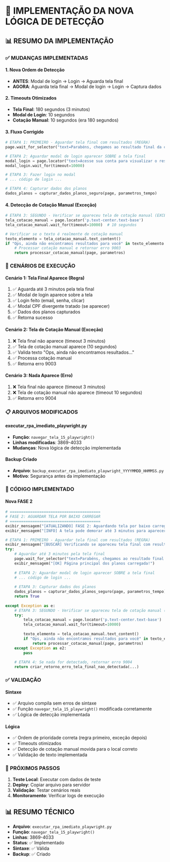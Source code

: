 # 🔧 IMPLEMENTAÇÃO DA NOVA LÓGICA DE DETECÇÃO

## 📊 **RESUMO DA IMPLEMENTAÇÃO**

### ✅ **MUDANÇAS IMPLEMENTADAS**

#### **1. Nova Ordem de Detecção**
- **ANTES**: Modal de login → Login → Aguarda tela final
- **AGORA**: Aguarda tela final → Modal de login → Login → Captura dados

#### **2. Timeouts Otimizados**
- **Tela Final**: 180 segundos (3 minutos)
- **Modal de Login**: 10 segundos
- **Cotação Manual**: 10 segundos (era 180 segundos)

#### **3. Fluxo Corrigido**
```python
# ETAPA 1: PRIMEIRO - Aguardar tela final com resultados (REGRA)
page.wait_for_selector("text=Parabéns, chegamos ao resultado final da cotação!", timeout=180000)

# ETAPA 2: Aguardar modal de login aparecer SOBRE a tela final
modal_login = page.locator("text=Acesse sua conta para visualizar o resultado final")
modal_login.wait_for(timeout=10000)

# ETAPA 3: Fazer login no modal
# ... código de login ...

# ETAPA 4: Capturar dados dos planos
dados_planos = capturar_dados_planos_seguro(page, parametros_tempo)
```

#### **4. Detecção de Cotação Manual (Exceção)**
```python
# ETAPA 3: SEGUNDO - Verificar se apareceu tela de cotação manual (EXCEÇÃO)
tela_cotacao_manual = page.locator('p.text-center.text-base')
tela_cotacao_manual.wait_for(timeout=10000)  # 10 segundos

# Verificar se o texto é realmente de cotação manual
texto_elemento = tela_cotacao_manual.text_content()
if "Ops, ainda não encontramos resultados para você" in texto_elemento:
    # Processar cotação manual e retornar erro 9003
    return processar_cotacao_manual(page, parametros)
```

### 🎯 **CENÁRIOS DE EXECUÇÃO**

#### **Cenário 1: Tela Final Aparece (Regra)**
1. ✅ Aguarda até 3 minutos pela tela final
2. ✅ Modal de login aparece sobre a tela
3. ✅ Login feito (email, senha, clicar)
4. ✅ Modal CPF divergente tratado (se aparecer)
5. ✅ Dados dos planos capturados
6. ✅ Retorna sucesso

#### **Cenário 2: Tela de Cotação Manual (Exceção)**
1. ❌ Tela final não aparece (timeout 3 minutos)
2. ✅ Tela de cotação manual aparece (10 segundos)
3. ✅ Valida texto "Ops, ainda não encontramos resultados..."
4. ✅ Processa cotação manual
5. ✅ Retorna erro 9003

#### **Cenário 3: Nada Aparece (Erro)**
1. ❌ Tela final não aparece (timeout 3 minutos)
2. ❌ Tela de cotação manual não aparece (timeout 10 segundos)
3. ✅ Retorna erro 9004

### 📋 **ARQUIVOS MODIFICADOS**

#### **executar_rpa_imediato_playwright.py**
- **Função**: `navegar_tela_15_playwright()`
- **Linhas modificadas**: 3869-4033
- **Mudanças**: Nova lógica de detecção implementada

#### **Backup Criado**
- **Arquivo**: `backup_executar_rpa_imediato_playwright_YYYYMMDD_HHMMSS.py`
- **Motivo**: Segurança antes da implementação

### 🔧 **CÓDIGO IMPLEMENTADO**

#### **Nova FASE 2**
```python
# ========================================
# FASE 2: AGUARDAR TELA POR BAIXO CARREGAR
# ========================================
exibir_mensagem("[ATUALIZANDO] FASE 2: Aguardando tela por baixo carregar...")
exibir_mensagem("[INFO] A tela pode demorar até 3 minutos para aparecer...")

# ETAPA 1: PRIMEIRO - Aguardar tela final com resultados (REGRA)
exibir_mensagem("[BUSCAR] Verificando se apareceu tela final com resultados...")
try:
    # Aguardar até 3 minutos pela tela final
    page.wait_for_selector("text=Parabéns, chegamos ao resultado final da cotação!", timeout=180000)
    exibir_mensagem("[OK] Página principal dos planos carregada!")
    
    # ETAPA 2: Aguardar modal de login aparecer SOBRE a tela final
    # ... código de login ...
    
    # ETAPA 3: Capturar dados dos planos
    dados_planos = capturar_dados_planos_seguro(page, parametros_tempo)
    return True
    
except Exception as e:
    # ETAPA 3: SEGUNDO - Verificar se apareceu tela de cotação manual (EXCEÇÃO)
    try:
        tela_cotacao_manual = page.locator('p.text-center.text-base')
        tela_cotacao_manual.wait_for(timeout=10000)
        
        texto_elemento = tela_cotacao_manual.text_content()
        if "Ops, ainda não encontramos resultados para você" in texto_elemento:
            return processar_cotacao_manual(page, parametros)
    except Exception as e2:
        pass
    
    # ETAPA 4: Se nada for detectado, retornar erro 9004
    return criar_retorno_erro_tela_final_nao_detectada(...)
```

### ✅ **VALIDAÇÃO**

#### **Sintaxe**
- ✅ Arquivo compila sem erros de sintaxe
- ✅ Função `navegar_tela_15_playwright()` modificada corretamente
- ✅ Lógica de detecção implementada

#### **Lógica**
- ✅ Ordem de prioridade correta (regra primeiro, exceção depois)
- ✅ Timeouts otimizados
- ✅ Detecção de cotação manual movida para o local correto
- ✅ Validação de texto implementada

### 🚀 **PRÓXIMOS PASSOS**

1. **Teste Local**: Executar com dados de teste
2. **Deploy**: Copiar arquivo para servidor
3. **Validação**: Testar cenários reais
4. **Monitoramento**: Verificar logs de execução

## 📊 **RESUMO TÉCNICO**

- **Arquivo**: `executar_rpa_imediato_playwright.py`
- **Função**: `navegar_tela_15_playwright()`
- **Linhas**: 3869-4033
- **Status**: ✅ Implementado
- **Sintaxe**: ✅ Válida
- **Backup**: ✅ Criado

